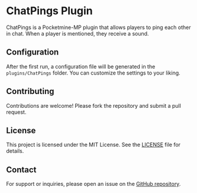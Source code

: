 # ChatPings Plugin

ChatPings is a Pocketmine-MP plugin that allows players to ping each other in chat. When a player is mentioned, they receive a sound.

## Configuration

After the first run, a configuration file will be generated in the `plugins/ChatPings` folder. You can customize the settings to your liking.

## Contributing

Contributions are welcome! Please fork the repository and submit a pull request.

## License

This project is licensed under the MIT License. See the [LICENSE](LICENSE) file for details.

## Contact

For support or inquiries, please open an issue on the [GitHub repository](https://github.com/yourusername/ChatPings/issues).
